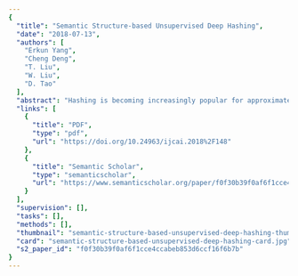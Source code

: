 ```yaml
---
{
  "title": "Semantic Structure-based Unsupervised Deep Hashing",
  "date": "2018-07-13",
  "authors": [
    "Erkun Yang",
    "Cheng Deng",
    "T. Liu",
    "W. Liu",
    "D. Tao"
  ],
  "abstract": "Hashing is becoming increasingly popular for approximate nearest neighbor searching in massive databases due to its storage and search efficiency. Recent supervised hashing methods, which usually construct semantic similarity matrices to guide hash code learning using label information, have shown promising results. However, it is relatively difficult to capture and utilize the semantic relationships between points in unsupervised settings. To address this problem, we propose a novel unsupervised deep framework called Semantic Structure-based unsupervised Deep Hashing (SSDH). We first empirically study the deep feature statistics, and find that the distribution of the cosine distance for point pairs can be estimated by two half Gaussian distributions. Based on this observation, we construct the semantic structure by considering points with distances obviously smaller than the others as semantically similar and points with distances obviously larger than the others as semantically dissimilar. We then design a deep architecture and a pair-wise loss function to preserve this semantic structure in Hamming space. Extensive experiments show that SSDH significantly outperforms current state-of-the-art methods.",
  "links": [
    {
      "title": "PDF",
      "type": "pdf",
      "url": "https://doi.org/10.24963/ijcai.2018%2F148"
    },
    {
      "title": "Semantic Scholar",
      "type": "semanticscholar",
      "url": "https://www.semanticscholar.org/paper/f0f30b39f0af6f1cce4ccabeb853d6ccf16f6b7b"
    }
  ],
  "supervision": [],
  "tasks": [],
  "methods": [],
  "thumbnail": "semantic-structure-based-unsupervised-deep-hashing-thumb.jpg",
  "card": "semantic-structure-based-unsupervised-deep-hashing-card.jpg",
  "s2_paper_id": "f0f30b39f0af6f1cce4ccabeb853d6ccf16f6b7b"
}
---
```


